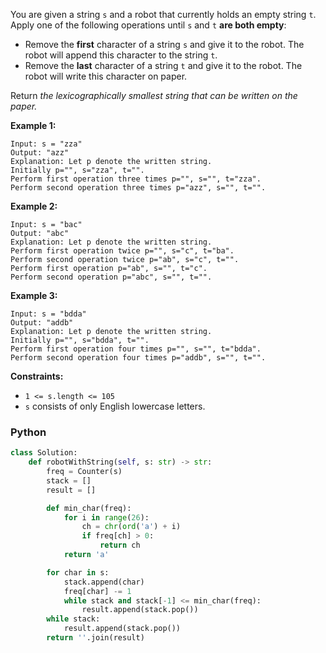 You are given a string  `s`  and a robot that currently holds an empty string  `t`. Apply one of the following
operations until  `s`  and  `t`  **are both empty**:

- Remove the  **first**  character of a string  `s`  and give it to the robot. The robot will append this character to
  the string  `t`.
- Remove the  **last**  character of a string  `t`  and give it to the robot. The robot will write this character on
  paper.

Return  _the lexicographically smallest string that can be written on the paper._

**Example 1:**

```
Input: s = "zza"
Output: "azz"
Explanation: Let p denote the written string.
Initially p="", s="zza", t="".
Perform first operation three times p="", s="", t="zza".
Perform second operation three times p="azz", s="", t="".
```

**Example 2:**

```
Input: s = "bac"
Output: "abc"
Explanation: Let p denote the written string.
Perform first operation twice p="", s="c", t="ba". 
Perform second operation twice p="ab", s="c", t="". 
Perform first operation p="ab", s="", t="c". 
Perform second operation p="abc", s="", t="".
```

**Example 3:**

```
Input: s = "bdda"
Output: "addb"
Explanation: Let p denote the written string.
Initially p="", s="bdda", t="".
Perform first operation four times p="", s="", t="bdda".
Perform second operation four times p="addb", s="", t="".
```

**Constraints:**

- `1 <= s.length <= 105`
- `s`  consists of only English lowercase letters.

### Python

```py
class Solution:
    def robotWithString(self, s: str) -> str:
        freq = Counter(s)
        stack = []
        result = []

        def min_char(freq):
            for i in range(26):
                ch = chr(ord('a') + i)
                if freq[ch] > 0:
                    return ch
            return 'a'

        for char in s:
            stack.append(char)
            freq[char] -= 1
            while stack and stack[-1] <= min_char(freq):
                result.append(stack.pop())
        while stack:
            result.append(stack.pop())
        return ''.join(result)
```
